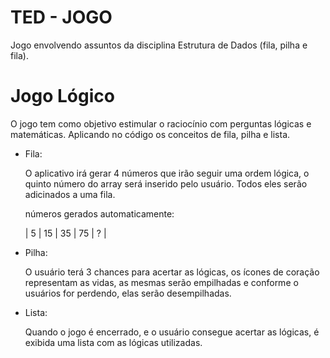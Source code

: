 # TED - JOGO

Jogo envolvendo assuntos da disciplina Estrutura de Dados (fila, pilha e fila).

# Jogo Lógico

<p>O jogo tem como objetivo estimular o raciocínio com perguntas lógicas e matemáticas. Aplicando no código os conceitos de fila, pilha e lista.</p>

<ul>
<li>Fila: 
<p>O aplicativo irá gerar 4 números que irão seguir uma ordem lógica, o quinto número do array será inserido pelo usuário. Todos eles serão adicinados a uma fila.

números gerados automaticamente:

| 5 | 15 | 35 | 75 | ? |

</p>
</li>

<li>Pilha:
<p>O usuário terá 3 chances para acertar as lógicas, os ícones de coração representam as vidas, as mesmas serão empilhadas e conforme o usuários for perdendo, elas serão desempilhadas.
</p>
</li>

<li>Lista:
<p>Quando o jogo é encerrado, e o usuário consegue acertar as lógicas, é exibida uma lista com as lógicas utilizadas.
</p>


</li>
</ul>